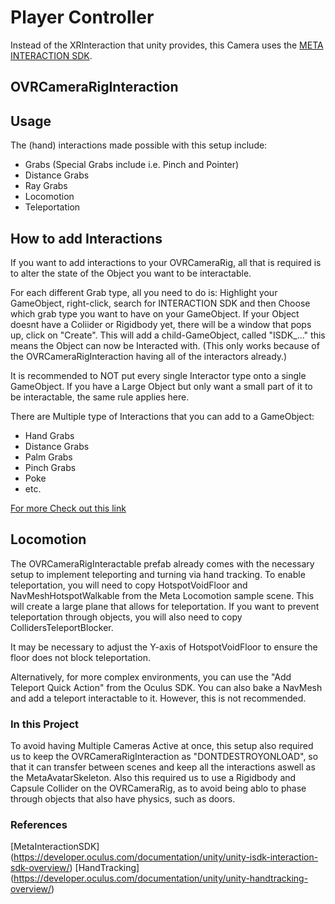 # Player Controller
Instead of the XRInteraction that unity provides, this Camera uses the [META INTERACTION SDK](https://developer.oculus.com/documentation/unity/unity-before-you-begin/).

## OVRCameraRigInteraction




## Usage
The (hand) interactions made possible with this setup include:

* Grabs (Special Grabs include i.e. Pinch and Pointer)
* Distance Grabs
* Ray Grabs
* Locomotion
* Teleportation

## How to add Interactions

If you want to add interactions to your OVRCameraRig, all that is required is to alter the state of the Object you want to be interactable.

For each different Grab type, all you need to do is:
Highlight your GameObject, right-click, search for INTERACTION SDK and then Choose which grab type you want to have on your GameObject. If your Object doesnt have a Coliider or Rigidbody yet, there will be a window that pops up, click on "Create". This will add a child-GameObject, called "ISDK_..." this means the Object can now be Interacted with. (This only works because of the OVRCameraRigInteraction having all of the interactors already.)

It is recommended to NOT put every single Interactor type onto a single GameObject.
If you have a Large Object but only want a small part of it to be interactable, the same rule applies here.

There are Multiple type of Interactions that you can add to a GameObject:
* Hand Grabs
* Distance Grabs
* Palm Grabs
* Pinch Grabs
* Poke
* etc.

[For more Check out this link](https://developers.meta.com/horizon/documentation/unity/unity-isdk-interaction-sdk-overview/)
## Locomotion

The OVRCameraRigInteractable prefab already comes with the necessary setup to implement teleporting and turning via hand tracking.
To enable teleportation, you will need to copy HotspotVoidFloor and NavMeshHotspotWalkable from the Meta Locomotion sample scene. This will create a large plane that allows for teleportation. If you want to prevent teleportation through objects, you will also need to copy CollidersTeleportBlocker.

It may be necessary to adjust the Y-axis of HotspotVoidFloor to ensure the floor does not block teleportation.

Alternatively, for more complex environments, you can use the "Add Teleport Quick Action" from the Oculus SDK. You can also bake a NavMesh and add a teleport interactable to it. However, this is not recommended.

### In this Project
To avoid having Multiple Cameras Active at once, this setup also required us to keep the OVRCameraRigInteraction as "DONTDESTROYONLOAD", so that it can transfer between scenes and keep all the interactions aswell as the MetaAvatarSkeleton. Also this required us to use a Rigidbody and Capsule Collider on the OVRCameraRig, as to avoid being ablo to phase through objects that also have physics, such as doors.

### References
[MetaInteractionSDK] (https://developer.oculus.com/documentation/unity/unity-isdk-interaction-sdk-overview/)
[HandTracking] (https://developer.oculus.com/documentation/unity/unity-handtracking-overview/)
